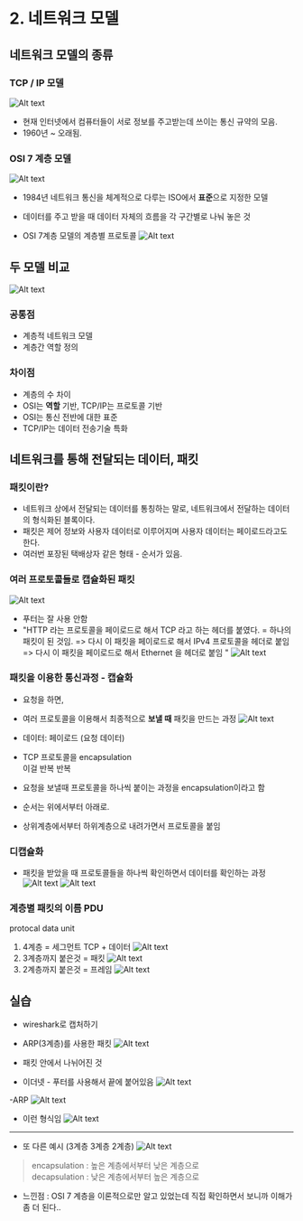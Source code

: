 # 2. 네트워크 모델

## 네트워크 모델의 종류
### TCP / IP 모델
![Alt text](./images-2/image.png)
- 현재 인터넷에서 컴퓨터들이 서로 정보를 주고받는데 쓰이는 통신 규약의 모음.
- 1960년 ~ 오래됨.

### OSI 7 계층 모델
![Alt text](./images-2/image-1.png)
- 1984년 네트워크 통신을 체계적으로 다루는 ISO에서 **표준**으로 지정한 모델
- 데이터를 주고 받을 때 데이터 자체의 흐름을 각 구간별로 나눠 놓은 것

- OSI 7계층 모델의 계층별 프로토콜
![Alt text](./images-2/image-3.png)

## 두 모델 비교
![Alt text](./images-2/image-4.png)
### 공통점
- 계층적 네트워크 모델
- 계층간 역할 정의
### 차이점
- 계층의 수 차이
- OSI는 **역할** 기반, TCP/IP는 프로토콜 기반
- OSI는 통신 전반에 대한 표준
- TCP/IP는 데이터 전송기술 특화

## 네트워크를 통해 전달되는 데이터, 패킷

### 패킷이란?
- 네트워크 상에서 전달되는 데이터를 통칭하는 말로, 네트워크에서 전달하는 데이터의 형식화된 블록이다.
- 패킷은 제어 정보와 사용자 데이터로 이루어지며 사용자 데이터는 페이로드라고도 한다. 
- 여러번 포장된 택배상자 같은 형태 - 순서가 있음. 

### 여러 프로토콜들로 캡슐화된 패킷
![Alt text](./images-2/image-5.png)
- 푸터는 잘 사용 안함
- "HTTP 라는 프로토콜을 페이로드로 해서 TCP 라고 하는 헤더를 붙였다. = 하나의 패킷이 된 것임. => 다시 이 패킷을 페이로드로 해서 IPv4 프로토콜을 헤더로 붙임 => 다시 이 패킷을 페이로드로 해서 Ethernet 을 헤더로 붙임 "
![Alt text](./images-2/image-6.png)


### 패킷을 이용한 통신과정 - 캡슐화
- 요청을 하면,
- 여러 프로토콜을 이용해서 최종적으로 **보낼 때** 패킷을 만드는 과정
![Alt text](./images-2/image-7.png)

- 데이터: 페이로드 (요청 데이터)
- TCP 프로토콜을 encapsulation   
이걸 반복 반복
- 요청을 보낼때 프로토콜을 하나씩 붙이는 과정을 encapsulation이라고 함

- 순서는 위에서부터 아래로. 
- 상위계층에서부터 하위계층으로 내려가면서 프로토콜을 붙임

### 디캡슐화
- 패킷을 받았을 때 프로토콜들을 하나씩 확인하면서 데이터를 확인하는 과정 
![Alt text](./images-2/image-8.png)
![Alt text](./images-2/image-9.png)

### 계층별 패킷의 이름 PDU
protocal data unit
1. 4계층 = 세그먼트 TCP + 데이터
![Alt text](./images-2/image-10.png)
2. 3계층까지 붙은것 = 패킷 
![Alt text](./images-2/image-11.png)
3. 2계층까지 붙은것 = 프레임
![Alt text](./images-2/image-12.png)

## 실습
- wireshark로 캡처하기
- ARP(3계층)를 사용한 패킷
![Alt text](./images-2/image-13.png)

- 패킷 안에서 나뉘어진 것

- 이더넷 - 푸터를 사용해서 끝에 붙어있음 
![Alt text](./images-2/image-14.png)

-ARP
![Alt text](./images-2/image-15.png)

- 이런 형식임
![Alt text](./images-2/image-16.png)

---
- 또 다른 예시 (3계층 3계층 2계층)
![Alt text](./images-2/image-17.png)

> encapsulation : 높은 계층에서부터 낮은 계층으로  
> decapsulation : 낮은 계층에서부터 높은 계층으로

- 느낀점 : OSI 7 계층을 이론적으로만 알고 있었는데 직접 확인하면서 보니까 이해가 좀 더 된다..